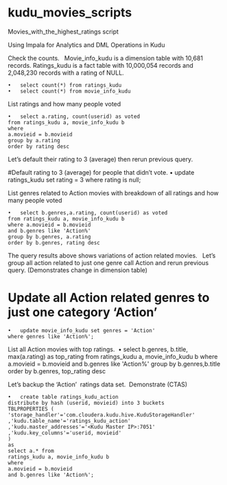 # kudu_movies_scripts

Movies_with_the_highest_ratings script

Using Impala for Analytics and DML Operations in Kudu

Check the counts.  
Movie_info_kudu is a dimension table with 10,681 records. 
Ratings_kudu is a fact table with 10,000,054 records and 2,048,230 records with a rating of NULL. 

	•	select count(*) from ratings_kudu
	•	select count(*) from movie_info_kudu

List ratings and how many people voted

	•	select a.rating, count(userid) as voted
	from ratings_kudu a, movie_info_kudu b
	where 
	a.movieid = b.movieid
	group by a.rating
	order by rating desc


Let’s default their rating to 3 (average) then rerun previous query.

#Default rating to 3 (average) for people that didn’t vote.
	•	update ratings_kudu set rating = 3 where rating is null;


List genres related to Action movies with breakdown of all ratings and how many people voted

	•	select b.genres,a.rating, count(userid) as voted
	from ratings_kudu a, movie_info_kudu b
	where a.movieid = b.movieid
	and b.genres like 'Action%'
	group by b.genres, a.rating
	order by b.genres, rating desc


The query results above shows variations of action related movies.  
Let’s group all action related to just one genre call Action and rerun previous query. 
(Demonstrates change in dimension table)

# Update all Action related genres to just one category ‘Action’
	•	update movie_info_kudu set genres = 'Action'
	where genres like 'Action%';


List all Action movies with top ratings. 
	•	select b.genres, b.title, max(a.rating) as top_rating
	from ratings_kudu a, movie_info_kudu b
	where a.movieid = b.movieid
	and b.genres like 'Action%'
	group by b.genres,b.title
	order by b.genres, top_rating desc


Let’s backup the ‘Action’  ratings data set.  Demonstrate (CTAS)

	•	create table ratings_kudu_action
	distribute by hash (userid, movieid) into 3 buckets
	TBLPROPERTIES (
	'storage_handler'='com.cloudera.kudu.hive.KuduStorageHandler'
	,'kudu.table_name'='ratings_kudu_action'
	,'kudu.master_addresses'='<Kudu Master IP>:7051'
	,'kudu.key_columns'='userid, movieid'
	)
	as
	select a.* from
	ratings_kudu a, movie_info_kudu b
	where 
	a.movieid = b.movieid
	and b.genres like 'Action%';

